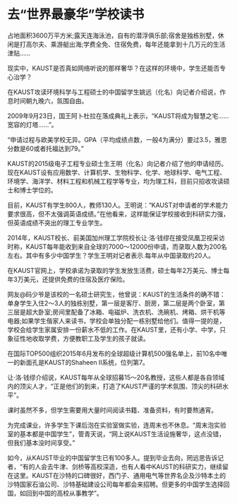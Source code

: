 # 去“世界最豪华”学校读书

占地面积3600万平方米;露天连海泳池，自有的潜浮俱乐部;宿舍是独栋别墅，休闲是打高尔夫、乘游艇出海;学费全免、住宿免费，每年还能拿到十几万元的生活津贴…… 

现实中，KAUST是否真如网络听说的那样奢华？在这样的环境中，学生还能否专心治学？ 

在KAUST攻读环境科学与工程硕士的中国留学生姚远（化名）向记者介绍说，作息时间朝九晚六，氛围自由。 

2009年9月23日，国王阿卜杜拉在落成典礼上表示，“KAUST将成为智慧之宅……宽容的灯塔……”。 

“申请过程与欧美学校无异。GPA（平均成绩点数，一般4为满分）要过3.5，雅思分数是60或者托福达到79。” 

KAUST的2015级电子工程专业硕士生王明（化名）向记者介绍了他的申请经历。现在KAUST设有应用数学、计算机学、生物科学、化学、地球科学、电气工程、环境学、海洋学、材料工程和机械工程学等专业，均为理工科，目前只招收攻读硕士和博士学位的。 

目前，KAUST有学生800人，教师130人。王明说：“KAUST对申请者的学术能力要求很高，但不太强调英语成绩。”在他看来，这样能保证学校接收到科研实力强，但英语成绩不突出的理工专业学生。 

2014年，KAUST校长、前美国加州理工学院校长让·洛·钱缪在接受凤凰卫视采访时称，KAUST每年能收到来自全球的7000～12000份申请，而录取人数为200名左右。其中有多少中国学生？学生王明对记者表示.每年从中国录取约20人。 

在KAUST官网上，学校承诺为录取的学生发放生活费，硕士每年2万美元、博士每年3万美元，还提供免费的住宿及医疗保险。 

网友@码少爷是该校的一名硕士研究生，他曾说：KAUST的生活条件的确不错：单身学生入住2～3人的独栋别墅，第一层是客厅、厨房，第二层是两个卧室，第三层是超大卧室;房间里配备了冰箱、电磁炉、洗衣机、洗碗机、烤箱、烘干机等电器;如果学生偕家人来读书，学校会单独分配一栋别墅给他们。值得一提的是，学校会给学生家属安排一份薪水不低的工作。在KAUST里，还有小学、中学，只象征性地收取学费，方便教职工及学生的孩子就读。 

在国际TOP500组织2015年6月发布的全球超级计算机500强名单上，前10名中唯一的新面孔是KAUST的Shaheen II系统，位列第7。 

让·洛·钱缪介绍说，KAUST每年从全球招募15～20名教授，这些人都是各自领域内的顶尖人才，“正是他们的到来，打造了KAUST严谨的学术氛围、顶尖的科研水平”。 

课时虽然不多，但学生需要用大量时间阅读书籍、准备资料，有时要熬通宵。 

为完成课业，许多学生下课后泡在实验室做实验，连周末也不休息。“周末泡实验室的基本都是中国学生”，管青天说，“网上说KAUST生活设施奢华，这点没错，但我们基本没时间享受。” 

如今，从KAUST毕业的中国留学生已有100多人。提到毕业去向，罔远思告诉记者，“有的人会去牛津、剑桥等高校深造，也有人看中KAUST的科研实力，继续留在这里。KAUST在沙特的口碑很好，西门子、通用电气等世界名企及沙特本土的沙特国家石油公司、沙特基础建设公司每年都会来招聘。但更多的中国学生选择回国，如回到中国的高校从事教学”。